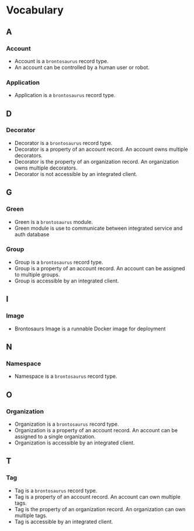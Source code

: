 # Vocabulary

## A

### Account

-   Account is a `brontosaurus` record type.
-   An account can be controlled by a human user or robot.

### Application

-   Application is a `brontosaurus` record type.

## D

### Decorator

-   Decorator is a `brontosaurus` record type.
-   Decorator is a property of an account record. An account owns multiple decorators.
-   Decorator is the property of an organization record. An organization owns multiple decorators.
-   Decorator is not accessible by an integrated client.

## G

### Green

-   Green is a `brontosaurus` module.
-   Green module is use to communicate between integrated service and auth database

### Group

-   Group is a `brontosaurus` record type.
-   Group is a property of an account record. An account can be assigned to multiple groups.
-   Group is accessible by an integrated client.

## I

### Image

-   Brontosaurs Image is a runnable Docker image for deployment

## N

### Namespace

-   Namespace is a `brontosaurus` record type.

## O

### Organization

-   Organization is a `brontosaurus` record type.
-   Organization is a property of an account record. An account can be assigned to a single organization.
-   Organization is accessible by an integrated client.

## T

### Tag

-   Tag is a `brontosaurus` record type.
-   Tag is a property of an account record. An account can own multiple tags.
-   Tag is the property of an organization record. An organization can own multiple tags.
-   Tag is accessible by an integrated client.
